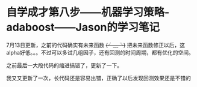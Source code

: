 # 自学成才第八步——机器学习策略-adaboost——Jason的学习笔记

7月13日更新，之前的代码确实有未来函数 ~~(╯﹏╰)~~
把未来函数修正以后，这alpha好低。。。不过可以多试几组因子，还有回测的时间周期，都有优化的空间。


之前最后一大段代码的缩进搞错了，更新了一下。

我又又更新了一次，长代码还是容易出错，正确了以后发现回测效果还是不错的